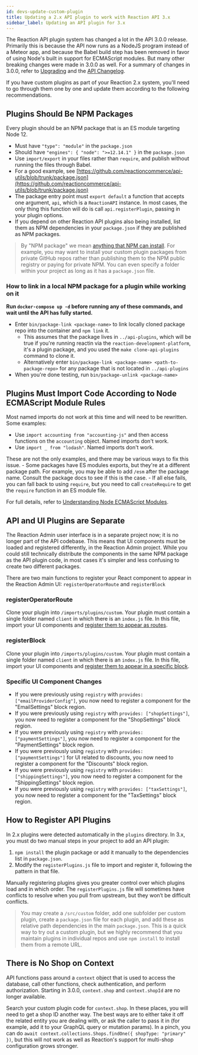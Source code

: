 ```yaml
---
id: devs-update-custom-plugin
title: Updating a 2.x API plugin to work with Reaction API 3.x
sidebar_label: Updating an API plugin for 3.x
---
```


The Reaction API plugin system has changed a lot in the API 3.0.0 release. Primarily this is because the API now runs as a NodeJS program instead of a Meteor app, and because the Babel build step has been removed in favor of using Node's built in support for ECMAScript modules. But many other breaking changes were made in 3.0.0 as well. For a summary of changes in 3.0.0, refer to [Upgrading](./upgrading) and the [API Changelog](https://github.com/reactioncommerce/reaction/blob/trunk/CHANGELOG.md).

If you have custom plugins as part of your Reaction 2.x system, you'll need to go through them one by one and update them according to the following recommendations.

## Plugins Should Be NPM Packages

Every plugin should be an NPM package that is an ES module targeting Node 12.

  - Must have `"type": "module"` in the `package.json`
  - Should have `"engines": { "node": ">=12.14.1" }` in the `package.json`
  - Use `import/export` in your files rather than `require`, and publish without running the files through Babel.
  - For a good example, see [https://github.com/reactioncommerce/api-utils/blob/trunk/package.json](https://github.com/reactioncommerce/api-utils/blob/trunk/package.json)
  - The package entry point must `export default` a function that accepts one argument, `api`, which is a `ReactionAPI` instance. In most cases, the only thing this function will do is call `api.registerPlugin`, passing in your plugin options.
  - If you depend on other Reaction API plugins also being installed, list them as NPM dependencies in your `package.json` if they are published as NPM packages.

> By "NPM package" we mean [anything that NPM can install](https://docs.npmjs.com/cli/install.html#description). For example, you may want to install your custom plugin packages from private GitHub repos rather than publishing them to the NPM public registry or paying for private NPM. You can even specify a folder within your project as long as it has a `package.json` file.

### How to link in a local NPM package for a plugin while working on it

**Run `docker-compose up -d` before running any of these commands, and wait until the API has fully started.**

- Enter `bin/package-link <package-name>` to link locally cloned package repo into the container and `npm link` it.
  - This assumes that the package lives in `../api-plugins`, which will be true if you're running reactin via the `reaction-development-platform`, it's a plugin package, and you used the `make clone-api-plugins` command to clone it.
  - Alternatively enter `bin/package-link <package-name> <path-to-package-repo>` for any package that is not located in  `../api-plugins`
- When you're done testing, run `bin/package-unlink <package-name>`

## Plugins Must Import Code According to Node ECMAScript Module Rules

Most named imports do not work at this time and will need to be rewritten. Some examples:

  - Use `import accounting from "accounting-js"` and then access functions on the `accounting` object. Named imports don't work.
  - Use `import _ from "lodash"`. Named imports don't work.

These are not the only examples, and there may be various ways to fix this issue.
    - Some packages have ES modules exports, but they're at a different package path. For example, you may be able to add `/esm` after the package name. Consult the package docs to see if this is the case.
    - If all else fails, you can fall back to using `require`, but you need to call `createRequire` to get the `require` function in an ES module file.

For full details, refer to [Understanding Node ECMAScript Modules](./devs-node-es-modules).

## API and UI Plugins are Separate

The Reaction Admin user interface is in a separate project now; it is no longer part of the API codebase. This means that UI components must be loaded and registered differently, in the Reaction Admin project. While you could still technically distribute the components in the same NPM package as the API plugin code, in most cases it's simpler and less confusing to create two different packages.

There are two main functions to register your React component to appear in the Reaction Admin UI: `registerOperatorRoute` and `registerBlock`

### registerOperatorRoute

Clone your plugin into `/imports/plugins/custom`. Your plugin must contain a single folder named `client` in which there is an `index.js` file. In this file, import your UI components and [register them to appear as routes](./register-operator-route).

### registerBlock

Clone your plugin into `/imports/plugins/custom`. Your plugin must contain a single folder named `client` in which there is an `index.js` file. In this file, import your UI components and [register them to appear in a specific block](./blocks-api).

### Specific UI Component Changes

- If you were previously using `registry` with `provides: ["emailProviderConfig"]`, you now need to register a component for the "EmailSettings" block region.
- If you were previously using `registry` with `provides: ["shopSettings"]`, you now need to register a component for the "ShopSettings" block region.
- If you were previously using `registry` with `provides: ["paymentSettings"]`, you now need to register a component for the "PaymentSettings" block region.
- If you were previously using `registry` with `provides: ["paymentSettings"]` for UI related to discounts, you now need to register a component for the "Discounts" block region.
- If you were previously using `registry` with `provides: ["shippingSettings"]`, you now need to register a component for the "ShippingSettings" block region.
- If you were previously using `registry` with `provides: ["taxSettings"]`, you now need to register a component for the "TaxSettings" block region.

## How to Register API Plugins

In 2.x plugins were detected automatically in the `plugins` directory. In 3.x, you must do two manual steps in your project to add an API plugin:

1. `npm install` the plugin package or add it manually to the dependencies list in `package.json`.
2. Modify the `registerPlugins.js` file to import and register it, following the pattern in that file.

Manually registering plugins gives you greater control over which plugins load and in which order. The `registerPlugins.js` file will sometimes have conflicts to resolve when you pull from upstream, but they won’t be difficult conflicts.

> You may create a `/src/custom` folder, add one subfolder per custom plugin, create a `package.json` file for each plugin, and add these as relative path dependencies in the main `package.json`. This is a quick way to try out a custom plugin, but we highly recommend that you maintain plugins in individual repos and use `npm install` to install them from a remote URL.

## There is No Shop on Context

API functions pass around a `context` object that is used to access the database, call other functions, check authentication, and perform authorization. Starting in 3.0.0, `context.shop` and `context.shopId` are no longer available.

Search your custom plugin code for `context.shop`. In these places, you will need to get a shop ID another way. The best ways are to either take it off the related entity you are dealing with, or ask the caller to pass it in (for example, add it to your GraphQL query or mutation params). In a pinch, you can do `await context.collections.Shops.findOne({ shopType: "primary" })`, but this will not work as well as Reaction's support for multi-shop configuration grows stronger.
